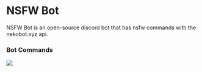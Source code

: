 # NSFW Bot

NSFW Bot is an open-source discord bot that has nsfw commands with the nekobot.xyz api.

### Bot Commands

<img align="left" style="float: centrer; margin: 0 10px 0 0;" src="https://cdn.discordapp.com/attachments/583032529989271574/741729122719629433/unknown.png"/>
